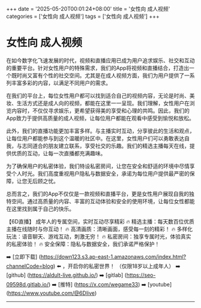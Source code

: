 +++
date = '2025-05-20T00:01:24+08:00'
title = '女性向 成人视频'
categories = ['女性向 成人视频']
tags = ['女性向 成人视频']
+++

# 女性向 成人视频

在如今数字化飞速发展的时代，视频和直播应用已成为用户追求娱乐、社交和互动的重要平台。针对女性用户的特殊需求，我们的App将视频和直播结合，打造出一个既时尚又富有个性的社交空间。尤其是在成人视频方面，我们为用户提供了一系列丰富多彩的内容，以满足不同用户的需求。

在我们的平台上，每位女性用户都可以找到适合自己的视频内容，无论是时尚、美妆、生活方式还是成人向的视频，都能在这里一一呈现。我们理解，女性用户在浏览内容时，不仅仅寻求娱乐，更希望获得美的享受和心理的共鸣。因此，我们的App致力于提供高质量的成人视频，让每位用户都能在观看中感受到愉悦和放松。

此外，我们的直播功能更加丰富多样。与主播实时互动，分享彼此的生活和观点，让每位用户都能参与到这个温暖的社区中。在这里，女性用户们可以勇敢表达自我，与志同道合的朋友建立联系，享受社交的乐趣。我们的精选主播每天在线，提供优质的互动，让每一次直播都充满趣味。

为了确保用户的私密体验，我们特设私密房间，让您在安全和舒适的环境中尽情享受个人时光。我们高度重视用户隐私与数据安全，承诺为每位用户提供最严密的保障，让您无后顾之忧。

总而言之，我们的App不仅仅是一款视频和直播平台，更是女性用户展现自我的独特空间。通过高质量的内容、丰富的互动体验和安全的使用环境，让每位女性都能在这里找到属于自己的快乐。

【6D直播】
成年人的专属空间，实时互动尽享精彩
🔥 精选主播：每天数百位优质主播在线随时与你互动！
🔥 高清画质：清晰画面，感受每一刻的精彩！
🔥 多样化玩法：语音聊天、游戏互动，刺激无穷！
🔥 私密房间：独享专属时光，体验真实的私密体验！
🔥 安全保障：隐私与数据安全，我们承诺严格保护！

➡️ [立即下载] (https://down123.s3.ap-east-1.amazonaws.com/index.html?channelCode=blog) ⬅️ ，开启你的私密世界！
（仅限18岁以上成年人）
➡️ [github] (https://aldult-live.github.io/)
➡️ [gitlab] (https://seo-09598d.gitlab.io/)
➡️ [推特] (https://x.com/wegame33)
➡️ [youtube] (https://www.youtube.com/@6Dlive)

---

